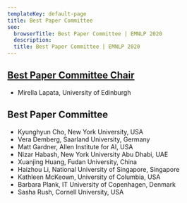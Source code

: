 ```yaml
---
templateKey: default-page
title: Best Paper Committee
seo:
  browserTitle: Best Paper Committee | EMNLP 2020
  description: 
  title: Best Paper Committee | EMNLP 2020
---
```

## [Best Paper Committee Chair](/organizers/#best-paper-committee-chair)

* Mirella Lapata, University of Edinburgh

## Best Paper Committee

* Kyunghyun Cho, New York University, USA
* Vera Demberg, Saarland University, Germany
* Matt Gardner, Allen Institute for AI, USA
* Nizar Habash, New York University Abu Dhabi, UAE
* Xuanjing Huang, Fudan University, China
* Haizhou Li, National University of Singapore, Singapore
* Kathleen McKeown, University of Columbia, USA
* Barbara Plank, IT University of Copenhagen, Denmark
* Sasha Rush, Cornell University, USA

